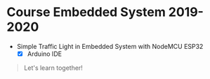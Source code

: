 # Course Embedded System 2019-2020
* Simple Traffic Light in Embedded System with NodeMCU ESP32
  * [x] Arduino IDE
> Let's learn together!
